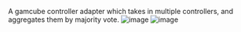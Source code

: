 A gamcube controller adapter which takes in multiple controllers, and aggregates them by majority vote.
![image](https://github.com/ArthurRab/OctoBus/blob/main/front.jpg)
![image](https://github.com/ArthurRab/OctoBus/blob/main/back.jpg)
